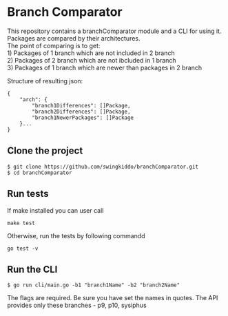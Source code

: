 # Branch Comparator
This repository contains a branchComparator module and a CLI for using it. \
Packages are compared by their architectures. \
The point of comparing is to get: \
	1) Packages of 1 branch which are not included in 2 branch \
	2) Packages of 2 branch which are not ibcluded in 1 branch \
	3) Packages of 1 branch which are newer than packages in 2 branch 

Structure of resulting json:
```
{
	"arch": {
		"branch1Differences": []Package,
		"branch2Differences": []Package,
		"branch1NewerPackages": []Package
	}...
}
```

## Clone the project
```
$ git clone https://github.com/swingkiddo/branchComparator.git
$ cd branchComparator
```

## Run tests
If make installed you can user call 
```
make test
```

Otherwise, run the tests by following commandd
```
go test -v
```

## Run the CLI
```
$ go run cli/main.go -b1 "branch1Name" -b2 "branch2Name"
```

The flags are required. Be sure you have set the names in quotes.
The API provides only these branches - p9, p10, sysiphus
